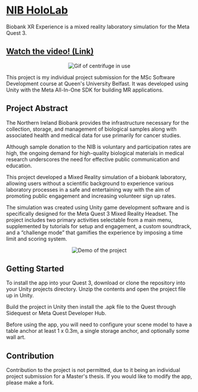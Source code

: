 # [NIB HoloLab](https://github.com/niccybuzz/Biobank-XR-Experience)

Biobank XR Experience is a mixed reality laboratory simulation for the Meta Quest 3.

## [Watch the video! (Link)](https://youtu.be/R4c6Khhy0jI?si=jM33cQOtBQkzF27Z)

<div align="center">
<img src="github_assets/using_centrifuge.gif" alt="Gif of centrifuge in use" />
</div>

This project is my individual project submission for the MSc Software Development course at Queen's University Belfast.
It was developed using Unity with the Meta All-In-One SDK for building MR applications.

## Project Abstract

The Northern Ireland Biobank provides the infrastructure necessary for the collection, storage, and management of biological samples along with associated health and medical data for use primarily for cancer studies. 

Although sample donation to the NIB is voluntary and participation rates are high, the ongoing demand for high-quality biological materials in medical research underscores the need for effective public communication and education. 

This project developed a Mixed Reality simulation of a biobank laboratory, allowing users without a scientific background to experience various laboratory processes in a safe and entertaining way with the aim of promoting public engagement and increasing volunteer sign up rates.

The simulation was created using Unity game development software and is specifically designed for the Meta Quest 3 Mixed Reality Headset. The project includes two primary activities selectable from a main menu, supplemented by tutorials for setup and engagement, a custom soundtrack, and a “challenge mode” that gamifies the experience by imposing a time limit and scoring system.

<div align="center">
<img src="github_assets/readme_gif1.gif" alt="Demo of the project" />
</div>

## Getting Started

To install the app into your Quest 3, download or clone the repository into your Unity projects directory.
Unzip the contents and open the project file up in Unity.

Build the project in Unity then install the .apk file to the Quest through Sidequest or Meta Quest Developer Hub.

Before using the app, you will need to configure your scene model to have a table anchor at least 1 x 0.3m, a single storage anchor, and optionally some wall art.

## Contribution

Contribution to the project is not permitted, due to it being an individual project submission for a Master's thesis.
If you would like to modify the app, please make a fork.

